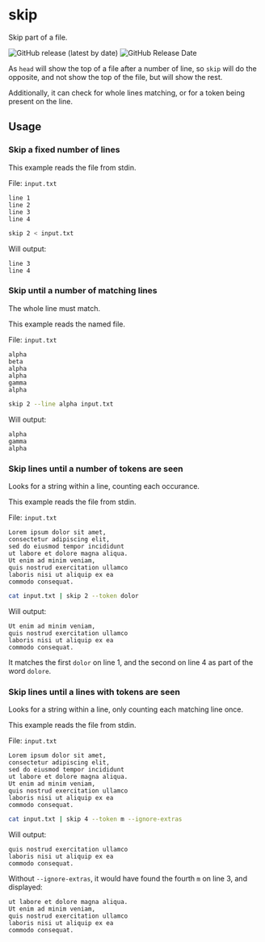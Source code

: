 # skip

Skip part of a file.

![GitHub release (latest by date)](
https://img.shields.io/github/v/release/kemitix/skip?style=for-the-badge)
![GitHub Release Date](
https://img.shields.io/github/release-date/kemitix/skip?style=for-the-badge)

As `head` will show the top of a file after a number of line,
 so `skip` will do the opposite, and not show the top of the file,
 but will show the rest.

Additionally, it can check for whole lines matching,
 or for a token being present on the line.

## Usage

### Skip a fixed number of lines

This example reads the file from stdin.

File: `input.txt`

```text
line 1
line 2
line 3
line 4
```

```bash
skip 2 < input.txt
```

Will output:

```text
line 3
line 4
```

### Skip until a number of matching lines

The whole line must match.

This example reads the named file.

File: `input.txt`

```text
alpha
beta
alpha
alpha
gamma
alpha
```

```bash
skip 2 --line alpha input.txt
```

Will output:

```text
alpha
gamma
alpha
```

### Skip lines until a number of tokens are seen

Looks for a string within a line, counting each occurance.

This example reads the file from stdin.

File: `input.txt`

```text
Lorem ipsum dolor sit amet, 
consectetur adipiscing elit, 
sed do eiusmod tempor incididunt 
ut labore et dolore magna aliqua. 
Ut enim ad minim veniam, 
quis nostrud exercitation ullamco 
laboris nisi ut aliquip ex ea 
commodo consequat. 
```

```bash
cat input.txt | skip 2 --token dolor
```

Will output:

```text
Ut enim ad minim veniam, 
quis nostrud exercitation ullamco 
laboris nisi ut aliquip ex ea 
commodo consequat. 
```

It matches the first `dolor` on line 1,
 and the second on line 4 as part of the word `dolore`.

### Skip lines until a lines with tokens are seen

Looks for a string within a line, only counting each matching line once.

This example reads the file from stdin.

File: `input.txt`

```text
Lorem ipsum dolor sit amet, 
consectetur adipiscing elit, 
sed do eiusmod tempor incididunt 
ut labore et dolore magna aliqua. 
Ut enim ad minim veniam, 
quis nostrud exercitation ullamco 
laboris nisi ut aliquip ex ea 
commodo consequat. 
```

```bash
cat input.txt | skip 4 --token m --ignore-extras
```

Will output:

```text
quis nostrud exercitation ullamco 
laboris nisi ut aliquip ex ea 
commodo consequat. 
```

Without `--ignore-extras`, it would have found the fourth `m` on line 3, and displayed:

```text
ut labore et dolore magna aliqua. 
Ut enim ad minim veniam, 
quis nostrud exercitation ullamco 
laboris nisi ut aliquip ex ea 
commodo consequat. 
```
